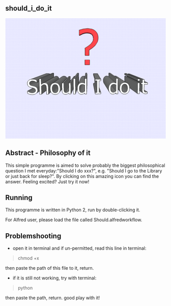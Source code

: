 should_i_do_it
---

![should_i_do_it_logo](./logo.png)

## Abstract - Philosophy of it  
This simple programme is aimed to solve probably the biggest philosophical question I met everyday:"Should I do xxx?", e.g. "Should I go to the Library or just back for sleep?". By clicking on this amazing icon you can find the answer. Feeling excited? Just try it now!

## Running  
This programme is written in Python 2, run by double-clicking it.  

For Alfred user, please load the file called Should.alfredworkflow.

## Problemshooting  
- open it in terminal and if un-permitted, read this line in terminal:
> chmod +x

then paste the path of this file to it, return.

- if it is still not working, try with terminal:
> python 

then paste the path, return. good play with it!
